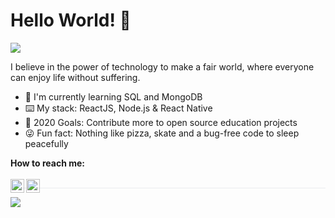 # Hello World! 👋 
![](https://komarev.com/ghpvc/?username=FelipeFeitosaDev&color=dc143c)
<p>I believe in the power of technology to make a fair world, where everyone can enjoy life without suffering.</p>
<ul>
<li>📖 I'm currently learning SQL and MongoDB</li>
<li>⌨️ My stack: ReactJS, Node.js & React Native</li>
<li>💪 2020 Goals: Contribute more to open source education projects</li>
<li>😜 Fun fact: Nothing like pizza, skate and a bug-free code to sleep peacefully</li>
</ul>

<b>How to reach me:</b><br><br>
<a href="https://www.linkedin.com/in/ffdev/" target="blank">
<img align="left" width="22px" src="https://cdn.jsdelivr.net/npm/simple-icons@3.0.1/icons/linkedin.svg" style="max-width:100%;">
</a>
<a href="https://www.instagram.com/felipefdev/" target="blank">
<img align="left" width="22px" src="https://image.flaticon.com/icons/svg/1384/1384089.svg" style="max-width:100%;">
</a>
<h1 style="border-bottom: 1px solid #eaecef;margin: 2px 0;"></h1>
<p align="left">
<!--<img align="center" src="https://github-readme-stats.vercel.app/api/top-langs/?username=FelipeFeitosaDev&layout=compact&theme=cobalt" />-->
<img align="center" src="https://github-readme-stats.vercel.app/api?username=FelipeFeitosaDev&show_icons=true&count_private=true&show_icons=true&theme=graywhite" />
</p>
